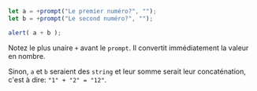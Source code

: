 ```js run demo
let a = +prompt("Le premier numéro?", "");
let b = +prompt("Le second numéro?", "");

alert( a + b );
```

Notez le plus unaire `+` avant le `prompt`. Il convertit immédiatement la valeur en nombre.

Sinon, `a` et `b` seraient des `string` et leur somme serait leur concaténation, c'est à dire: `"1" + "2" = "12"`.
